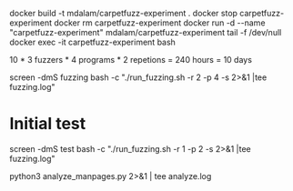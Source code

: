 docker build -t mdalam/carpetfuzz-experiment .
docker stop carpetfuzz-experiment
docker rm carpetfuzz-experiment
docker run -d --name "carpetfuzz-experiment" mdalam/carpetfuzz-experiment tail -f /dev/null
docker exec -it carpetfuzz-experiment bash

10 * 3 fuzzers * 4 programs * 2 repetions = 240 hours = 10 days

screen -dmS fuzzing bash -c "./run_fuzzing.sh -r 2 -p 4 -s 2>&1 |tee fuzzing.log" 

# Initial test
screen -dmS test bash -c "./run_fuzzing.sh -r 1 -p 2 -s 2>&1 |tee fuzzing.log" 

python3 analyze_manpages.py 2>&1 | tee analyze.log
